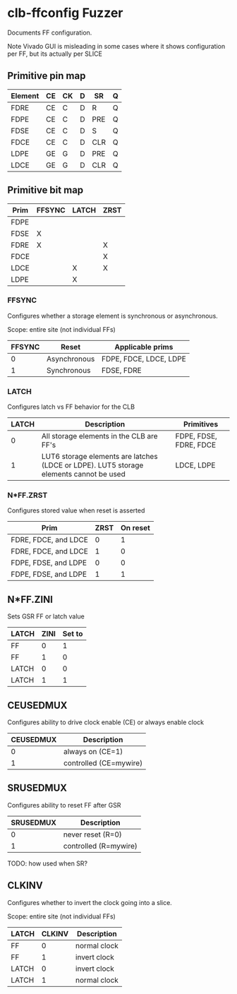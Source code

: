 # clb-ffconfig Fuzzer

Documents FF configuration.

Note Vivado GUI is misleading in some cases where it shows configuration per FF, but its actually per SLICE

## Primitive pin map

|  Element | CE | CK | D | SR  | Q |
|----------|----|----|---|-----|---|
| FDRE     | CE | C  | D | R   | Q |
| FDPE     | CE | C  | D | PRE | Q |
| FDSE     | CE | C  | D | S   | Q |
| FDCE     | CE | C  | D | CLR | Q |
| LDPE     | GE | G  | D | PRE | Q |
| LDCE     | GE | G  | D | CLR | Q |


## Primitive bit map

| Prim | FFSYNC | LATCH | ZRST |
|------|--------|-------|------|
|FDPE  |        |       |      |
|FDSE  | X      |       |      |
|FDRE  | X      |       | X    |
|FDCE  |        |       | X    |
|LDCE  |        | X     | X    |
|LDPE  |        | X     |      |


### FFSYNC

Configures whether a storage element is synchronous or asynchronous.

Scope: entire site (not individual FFs)

| FFSYNC | Reset        | Applicable prims          |
|--------|--------------|---------------------------|
|0       | Asynchronous | FDPE, FDCE, LDCE, LDPE    |
|1       | Synchronous  | FDSE, FDRE                |


### LATCH

Configures latch vs FF behavior for the CLB

| LATCH | Description | Primitives |
|-------|-------------|------------|
|0      | All storage elements in the CLB are FF's  | FDPE, FDSE, FDRE, FDCE    |
|1      | LUT6 storage elements are latches (LDCE or LDPE). LUT5 storage elements cannot be used  | LDCE, LDPE    |


### N*FF.ZRST

Configures stored value when reset is asserted

| Prim                  |ZRST|On reset|
|-----------------------|----|-----   |
|FDRE, FDCE, and LDCE   | 0  | 1      |
|FDRE, FDCE, and LDCE   | 1  | 0      |
|FDPE, FDSE, and LDPE   | 0  | 0      |
|FDPE, FDSE, and LDPE   | 1  | 1      |


## N*FF.ZINI

Sets GSR FF or latch value

| LATCH | ZINI | Set to |
|-------|------|--------|
| FF    | 0    | 1      |
| FF    | 1    | 0      |
| LATCH | 0    | 0      |
| LATCH | 1    | 1      |


## CEUSEDMUX

Configures ability to drive clock enable (CE) or always enable clock

| CEUSEDMUX | Description             |
|-----------|-------------------------|
| 0         | always on (CE=1)        |
| 1         | controlled (CE=mywire)  |


## SRUSEDMUX

Configures ability to reset FF after GSR

| SRUSEDMUX | Description           |
|-----------|-----------------------|
| 0         | never reset (R=0)     |
| 1         | controlled (R=mywire) |

TODO: how used when SR?

## CLKINV

Configures whether to invert the clock going into a slice.

Scope: entire site (not individual FFs)

| LATCH | CLKINV | Description    |
|-------|--------|----------------|
| FF    | 0      | normal clock   |
| FF    | 1      | invert clock   |
| LATCH | 0      | invert clock   |
| LATCH | 1      | normal clock   |

